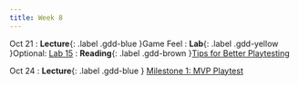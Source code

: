 ```yaml
---
title: Week 8
---
```


Oct 21
: **Lecture**{: .label .gdd-blue }Game Feel
: **Lab**{: .label .gdd-yellow }Optional: [Lab 15]
: **Reading**{: .label .gdd-brown }[Tips for Better Playtesting]

Oct 24
: **Lecture**{: .label .gdd-blue } [Milestone 1: MVP Playtest]

<!-- [Music and SFX]: https://docs.google.com/presentation/d/1DGmzUYHUnhnhJv7_Xb0Gg9svCmMSUHAC4m9NeegzziY/edit?usp=sharing
[Game Feel]: https://docs.google.com/presentation/d/14jehcjl-PZCyLs4iZ-IKcEU90mxyeUy6vH44gR-NJgA/edit?usp=drive_link -->

[Lab 15]: ./../pages/labs/lab15/lab15

[Tips for Better Playtesting]: https://www.gamedeveloper.com/design/best-practices-five-tips-for-better-playtesting 

[Milestone 1: MVP Playtest]: ../pages/projects/project3/project3